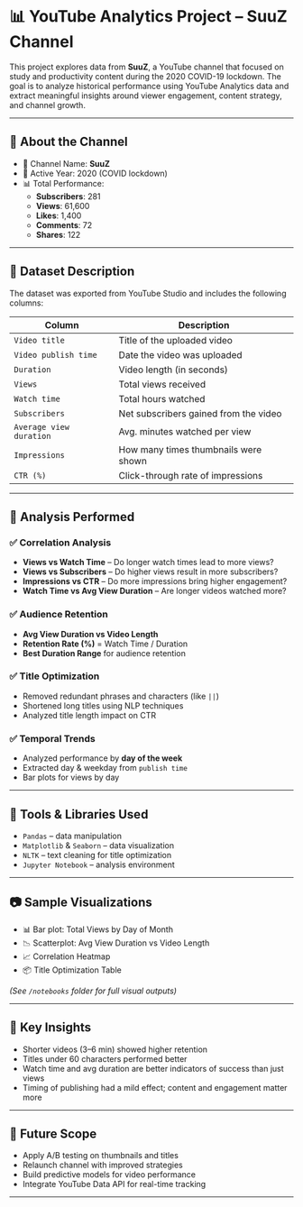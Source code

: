# 📊 YouTube Analytics Project – SuuZ Channel

This project explores data from **SuuZ**, a YouTube channel that focused on study and productivity content during the 2020 COVID-19 lockdown. The goal is to analyze historical performance using YouTube Analytics data and extract meaningful insights around viewer engagement, content strategy, and channel growth.

---

## 📌 About the Channel

- 🎥 Channel Name: **SuuZ**
- 📅 Active Year: 2020 (COVID lockdown)
- 📊 Total Performance:
  - **Subscribers**: 281  
  - **Views**: 61,600  
  - **Likes**: 1,400  
  - **Comments**: 72  
  - **Shares**: 122

---

## 📁 Dataset Description

The dataset was exported from YouTube Studio and includes the following columns:

| Column                      | Description                                      |
|----------------------------|--------------------------------------------------|
| `Video title`              | Title of the uploaded video                      |
| `Video publish time`       | Date the video was uploaded                      |
| `Duration`                 | Video length (in seconds)                        |
| `Views`                    | Total views received                             |
| `Watch time`               | Total hours watched                              |
| `Subscribers`              | Net subscribers gained from the video            |
| `Average view duration`    | Avg. minutes watched per view                    |
| `Impressions`              | How many times thumbnails were shown             |
| `CTR (%)`                  | Click-through rate of impressions                |

---

## 📌 Analysis Performed

### ✅ Correlation Analysis
- **Views vs Watch Time** – Do longer watch times lead to more views?
- **Views vs Subscribers** – Do higher views result in more subscribers?
- **Impressions vs CTR** – Do more impressions bring higher engagement?
- **Watch Time vs Avg View Duration** – Are longer videos watched more?

### ✅ Audience Retention
- **Avg View Duration vs Video Length**
- **Retention Rate (%)** = Watch Time / Duration
- **Best Duration Range** for audience retention

### ✅ Title Optimization
- Removed redundant phrases and characters (like `||`)
- Shortened long titles using NLP techniques
- Analyzed title length impact on CTR

### ✅ Temporal Trends
- Analyzed performance by **day of the week**
- Extracted day & weekday from `publish time`
- Bar plots for views by day

---

## 🧪 Tools & Libraries Used

- `Pandas` – data manipulation
- `Matplotlib` & `Seaborn` – data visualization
- `NLTK` – text cleaning for title optimization
- `Jupyter Notebook` – analysis environment

---

## 📷 Sample Visualizations

- 📊 Bar plot: Total Views by Day of Month  
- 📉 Scatterplot: Avg View Duration vs Video Length  
- 📈 Correlation Heatmap  
- 📦 Title Optimization Table  

*(See `/notebooks` folder for full visual outputs)*

---

## 🧠 Key Insights

- Shorter videos (3–6 min) showed higher retention
- Titles under 60 characters performed better
- Watch time and avg duration are better indicators of success than just views
- Timing of publishing had a mild effect; content and engagement matter more

---

## 🚀 Future Scope

- Apply A/B testing on thumbnails and titles  
- Relaunch channel with improved strategies  
- Build predictive models for video performance  
- Integrate YouTube Data API for real-time tracking

---

